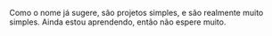 Como o nome já sugere, são projetos simples, e são realmente muito simples. Ainda estou aprendendo, então não espere muito.
